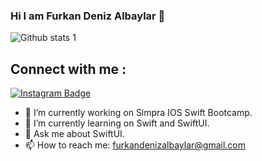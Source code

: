 ### Hi I am Furkan Deniz Albaylar 👋


![Github stats 1](https://github-readme-stats.vercel.app/api?username=albaylar&show_icons=true&theme=gradient) 


 ## Connect with me :

[![Instagram Badge](https://img.shields.io/badge/-Instagram-C13584?style=flat-quare&labelColor=C13584&logo=instagram&logoColor=white&link=link)](https://www.instagram.com/furkandenizalbaylar/) 

- 🔭 I’m currently working on Simpra IOS Swift Bootcamp.
- 🌱 I’m currently learning on Swift and SwiftUI.
- 💬 Ask me about SwiftUI.
- 📫 How to reach me: furkandenizalbaylar@gmail.com







